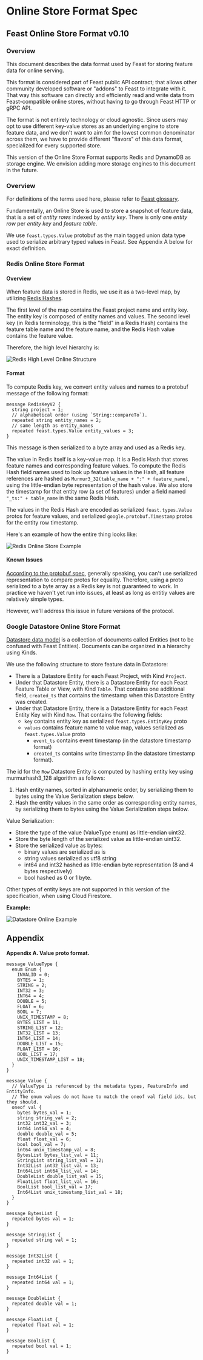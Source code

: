 # Online Store Format Spec

## Feast Online Store Format v0.10

### Overview

This document describes the data format used by Feast for storing feature data for online serving.

This format is considered part of Feast public API contract; that allows other community developed software or "addons" to Feast to integrate with it. That way this software can directly and efficiently read and write data from Feast-compatible online stores, without having to go through Feast HTTP or gRPC API.

The format is not entirely technology or cloud agnostic. Since users may opt to use different key-value stores as an underlying engine to store feature data, and we don't want to aim for the lowest common denominator across them, we have to provide different "flavors" of this data format, specialized for every supported store.

This version of the Online Store Format supports Redis and DynamoDB as storage engine. We envision adding more storage engines to this document in the future.

### Overview

For definitions of the terms used here, please refer to [Feast glossary](https://github.com/feast-dev/feast/blob/master/docs/concepts/glossary.md).

Fundamentally, an Online Store is used to store a snapshot of feature data, that is a set of _entity rows_ indexed by _entity key_. There is only one _entity row_ per _entity key_ and _feature table_.

We use `feast.types.Value` protobuf as the main tagged union data type used to serialize arbitrary typed values in Feast. See Appendix A below for exact definition.

### Redis Online Store Format

#### Overview

When feature data is stored in Redis, we use it as a two-level map, by utilizing [Redis Hashes](https://redis.io/topics/data-types#hashes).

The first level of the map contains the Feast project name and entity key. The entity key is composed of entity names and values. The second level key \(in Redis terminology, this is the "field" in a Redis Hash\) contains the feature table name and the feature name, and the Redis Hash value contains the feature value.

Therefore, the high level hierarchy is:

![Redis High Level Online Structure](../../../.gitbook/assets/high_level_hierarchy_redis.png)

#### Format

To compute Redis key, we convert entity values and names to a protobuf message of the following format:

```text
message RedisKeyV2 {
  string project = 1;
  // alphabetical order (using `String::compareTo`).
  repeated string entity_names = 2;
  // same length as entity_names
  repeated feast.types.Value entity_values = 3;
}
```

This message is then serialized to a byte array and used as a Redis key.

The value in Redis itself is a key-value map. It is a Redis Hash that stores feature names and corresponding feature values. To compute the Redis Hash field names used to look up feature values in the Hash, all feature references are hashed as `Murmur3_32(table_name + ":" + feature_name)`, using the little-endian byte representation of the hash value. We also store the timestamp for that entity row \(a set of features\) under a field named `"_ts:" + table_name` in the same Redis Hash.

The values in the Redis Hash are encoded as serialized `feast.types.Value` protos for feature values, and serialized `google.protobuf.Timestamp` protos for the entity row timestamp.

Here's an example of how the entire thing looks like:

![Redis Online Store Example](../../../.gitbook/assets/redis_online_example.png)

#### Known Issues

[According to the protobuf spec](https://developers.google.com/protocol-buffers/docs/encoding), generally speaking, you can't use serialized representation to compare protos for equality. Therefore, using a proto serialized to a byte array as a Redis key is not guaranteed to work. In practice we haven't yet run into issues, at least as long as entitiy values are relatively simple types.

However, we'll address this issue in future versions of the protocol.

### Google Datastore Online Store Format

[Datastore data model](https://cloud.google.com/datastore/docs/concepts/entities) is a collection of documents called Entities \(not to be confused with Feast Entities\). Documents can be organized in a hierarchy using Kinds.

We use the following structure to store feature data in Datastore:

* There is a Datastore Entity for each Feast Project, with Kind `Project`.
* Under that Datastore Entity, there is a Datastore Entity for each Feast Feature Table or View, with Kind `Table`. That contains one additional field, `created_ts` that contains the timestamp when this Datastore Entity was created.
* Under that Datastore Entity, there is a Datastore Entity for each Feast Entity Key with Kind `Row`. That contains the following fields:
  * `key` contains entity key as serialized `feast.types.EntityKey` proto
  * `values` contains feature name to value map, values serialized as `feast.types.Value` proto
    * `event_ts` contains event timestamp \(in the datastore timestamp format\)
    * `created_ts` contains write timestamp \(in the datastore timestamp format\).

The id for the `Row` Datastore Entity is computed by hashing entity key using murmurhash3\_128 algorithm as follows:

1. Hash entity names, sorted in alphanumeric order, by serializing them to bytes using the Value Serialization steps below.
2. Hash the entity values in the same order as corresponding entity names, by serializing them to bytes using the Value Serialization steps below.

Value Serialization:

* Store the type of the value \(ValueType enum\) as little-endian uint32.
* Store the byte length of the serialized value as little-endian uint32.
* Store the serialized value as bytes:
  * binary values are serialized as is
  * string values serialized as utf8 string
  * int64 and int32 hashed as little-endian byte representation \(8 and 4 bytes respectively\)
  * bool hashed as 0 or 1 byte.

Other types of entity keys are not supported in this version of the specification, when using Cloud Firestore.

**Example:**

![Datastore Online Example](../../../.gitbook/assets/datastore_online_example%20%281%29.png)

## Appendix

**Appendix A. Value proto format.**

```text
message ValueType {
  enum Enum {
    INVALID = 0;
    BYTES = 1;
    STRING = 2;
    INT32 = 3;
    INT64 = 4;
    DOUBLE = 5;
    FLOAT = 6;
    BOOL = 7;
    UNIX_TIMESTAMP = 8;
    BYTES_LIST = 11;
    STRING_LIST = 12;
    INT32_LIST = 13;
    INT64_LIST = 14;
    DOUBLE_LIST = 15;
    FLOAT_LIST = 16;
    BOOL_LIST = 17;
    UNIX_TIMESTAMP_LIST = 18;
  }
}

message Value {
  // ValueType is referenced by the metadata types, FeatureInfo and EntityInfo.
  // The enum values do not have to match the oneof val field ids, but they should.
  oneof val {
    bytes bytes_val = 1;
    string string_val = 2;
    int32 int32_val = 3;
    int64 int64_val = 4;
    double double_val = 5;
    float float_val = 6;
    bool bool_val = 7;
    int64 unix_timestamp_val = 8;
    BytesList bytes_list_val = 11;
    StringList string_list_val = 12;
    Int32List int32_list_val = 13;
    Int64List int64_list_val = 14;
    DoubleList double_list_val = 15;
    FloatList float_list_val = 16;
    BoolList bool_list_val = 17;
    Int64List unix_timestamp_list_val = 18;
  }
}

message BytesList {
  repeated bytes val = 1;
}

message StringList {
  repeated string val = 1;
}

message Int32List {
  repeated int32 val = 1;
}

message Int64List {
  repeated int64 val = 1;
}

message DoubleList {
  repeated double val = 1;
}

message FloatList {
  repeated float val = 1;
}

message BoolList {
  repeated bool val = 1;
}
```

